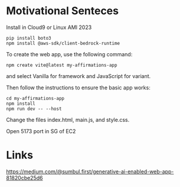 # Motivational Senteces

Install in Cloud9 or Linux AMI 2023
```
pip install boto3
npm install @aws-sdk/client-bedrock-runtime
```

To create the web app, use the following command:

```
npm create vite@latest my-affirmations-app
```

and select Vanilla for framework and JavaScript for variant.

Then follow the instructions to ensure the basic app works:
```
cd my-affirmations-app
npm install
npm run dev -- --host
```

Change the files index.html, main.js, and style.css.

Open 5173 port in SG of EC2



# Links
https://medium.com/@sumbul.first/generative-ai-enabled-web-app-81820cbe25d6
